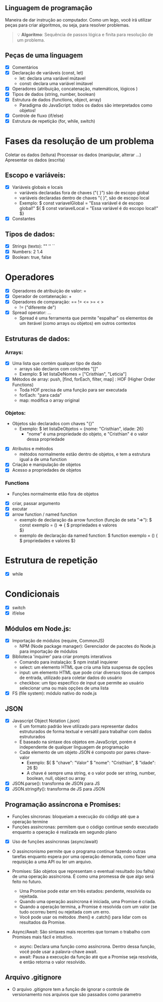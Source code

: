 ## Linguagem de programação

Maneira de dar instrução ao computador.
Como um lego, você irá utilizar peças para criar algoritmos, ou seja, para resolver problemas.

> 💡 **Algoritmo**: Sequência de passos lógica e finita para resolução de um problema.

## Peças de uma linguagem

- [x] Comentários
- [x] Declaração de variáveis (const, let)
    - let: declara uma variável mútavel
    - const: declara uma variável imútavel
- [x] Operadores (atribuição, concatenação, matemáticos, lógicos )
- [x] Tipos de dados (string, number, boolean)
- [x] Estrutura de dados (functions, object, array)
    - Paradigma do JavaScript: todos os dados são interpretados como objetos!
- [x] Controle de fluxo (if/else)
- [x] Estrutura de repetição (for, while, switch)

# Fases da resolução de um problema

Coletar os dados (leitura)
Processar os dados (manipular, alterar ...)
Apresentar os dados (escrita)

## Escopo e variáveis:

- [x] Variáveis globais e locais
    - variáveis declaradas fora de chaves ("{ }") são de escopo global
    - variáveis declaradas dentro de chaves "{ }", são de escopo local
    - Exemplo:
        $ const variavelGlobal = "Essa variável é de escopo global!"
        ${
        $    const variavelLocal = "Essa variável é do escopo local!"
        $}
- [x] Constantes

## Tipos de dados:

- [x] Strings (texto): "" '' ``
- [x] Numbers: 2 1.4
- [x] Boolean: true, false

# Operadores

- [x] Operadores de atribuição de valor: =
- [x] Operador de contatenação: +
- [x] Operadores de comparação: == != <= >= < >
    - != ("diferente de")
- [x] Spread operator: ...
    - Spread é uma ferramenta que permite "espalhar" os elementos de um iterável (como arrays ou objetos) em outros contextos

## Estruturas de dados:

### Arrays: 

- [x] Uma lista que contém qualquer tipo de dado
    - arrays são declaros com colchetes "[]"
    - Exemplo: $ let listaDeNomes = ["Cristhian", "Leticia"]
- [x] Métodos de array: push, [find, forEach, filter, map] : HOF (Higher Order Functions)
    - Toda HOF precisa de uma função para ser executada
    - forEach: "para cada"
    - map: modifica o array original

### Objetos:
- Objetos são declarados com chaves "{}"
    - Exemplo: $ let listaDeObjetos = {nome: "Cristhian", idade: 26}
        - "nome" é uma propriedade do objeto, e "Cristhian" é o valor dessa propriedade
- [x] Atributos e métodos
    - métodos normalmente estão dentro de objetos, e tem a estrutura igual a de uma function
- [x] Criação e manipulação de objetos
- [x] Acesso a propriedades de objetos

### Functions

- Funções normalmente etão fora de objetos
- [x] criar, passar argumento
- [x] excutar
- [x] arrow function / named function
    - exemplo de declaração da arrow function (função de seta "=>"):
        $ const exemplo = () => {
        $   propriedades e valores   
        $}
    - exemplo de declaração da named function:
        $ function exemplo = () {
        $   propriedades e valores
        $}

# Estrutura de repetição

- [x] while

# Condicionais

- [x] switch
- [x] if/else

## Módulos em Node.js:

- [x] Importação de módulos (require, CommonJS)
    - NPM (Node package manager): Gerenciador de pacotes do Node.js para importação de módulos
- [x] Biblioteca 'inquirer' para criar prompts interativos
    - Comando para instalação: $ npm install inquierer
    - select: um elemento HTML que cria uma lista suspensa de opções 
    - input: um elemento HTML que pode criar diversos tipos de campos de entrada, utilizado para coletar dados do usuário
    - checkbox: um tipo específico de input que permite ao usuário selecionar uma ou mais opções de uma lista
- [x] FS (file system): módulo nativo do node.js

## JSON

- [x] Javascript Object Notation (.json)
    - É um formato padrão leve utilizado para representar dados estruturados de forma textual e versátil para trabalhar com dados estruturados
    - É baseado na sintaxe dos objetos em JavaScript, porém é independente de qualquer linguagem de programação
    - Cada elemento de um objeto JSON é composto por pares chave-valor
        - Exemplo: ${
                   $    "chave": "Valor"
                   $    "nome": "Cristhian",
                   $    "idade": 26
                   $}
        - A chave é sempre uma string, e o valor pode ser string, number, boolean, null, object ou array
- [x] JSON.parse(): transforma de JSON para JS
- [x] JSON.stringify(): transforma de JS para JSON

## Programação assíncrona e Promises:

- Funções síncronas: bloqueiam a execução do código até que a operação termine
- Funções assíncronas: permitem que o código continue sendo executado enquanto a operação é realizada em segundo plano
- [x] Uso de funções assíncronas (async/await)
- O assincronismo permite que o programa continue fazendo outras tarefas enquanto espera por uma operação demorada, como fazer uma requisição a uma API ou ler um arquivo.
- Promises: São objetos que representam o eventual resultado (ou falha) de uma operação assíncrona. É como uma promessa de que algo será feito no futuro.
    - Uma Promise pode estar em três estados: pendente, resolvida ou rejeitada.
    - Quando uma operação assíncrona é iniciada, uma Promise é criada.
    - Quando a operação termina, a Promise é resolvida com um valor (se tudo ocorreu bem) ou rejeitada com um erro.
    - Você pode usar os métodos .then() e .catch() para lidar com os resultados da Promise.

- Async/Await: São sintaxes mais recentes que tornam o trabalho com Promises mais fácil e intuitivo.
    - async: Declara uma função como assíncrona. Dentro dessa função, você pode usar a palavra-chave await.
    - await: Pausa a execução da função até que a Promise seja resolvida, e então retorna o valor resolvido.

## Arquivo .gitignore

- O arquivo .gitignore tem a função de ignorar o controle de versionamento nos arquivos que são passados como parametro